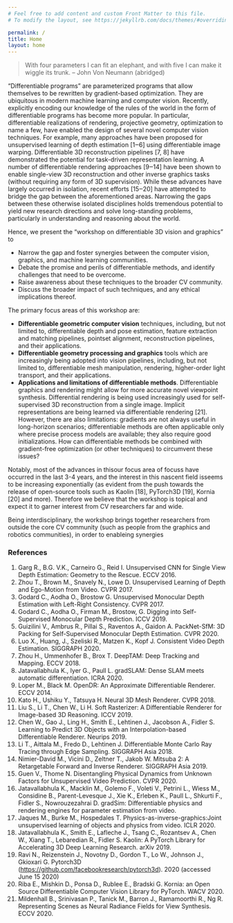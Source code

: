 ```yaml
---
# Feel free to add content and custom Front Matter to this file.
# To modify the layout, see https://jekyllrb.com/docs/themes/#overriding-theme-defaults

permalink: /
title: Home
layout: home
---
```


> With four parameters I can fit an elephant, and with five I can make it wiggle its trunk.
> – John Von Neumann (abridged)

“Differentiable programs” are parameterized programs that allow themselves to be rewritten by gradient-based optimization. They are ubiquitous in modern machine learning and computer vision. Recently,  explicitly encoding our knowledge of the rules of the world in the form of differentiable programs has become more popular. In particular, differentiable realizations of rendering, projective geometry, optimization to name a few, have enabled the design of several novel computer vision techniques. For example, many approaches have been proposed for unsupervised learning of depth estimation [1‒6] using differentiable image warping. Differentiable 3D reconstruction pipelines [7, 8] have demonstrated the potential for task-driven representation learning. A number of differentiable rendering approaches [9‒14] have been shown to enable single-view 3D reconstruction and other inverse graphics tasks (without requiring any form of 3D supervision). While these advances have largely occurred in isolation, recent efforts [15‒20] have attempted to bridge the gap between the aforementioned areas. Narrowing the gaps between these otherwise isolated disciplines holds tremendous potential to yield new research directions and solve long-standing problems, particularly in understanding and reasoning about the world.

Hence, we present the “workshop on differentiable 3D vision and graphics” to
* Narrow the gap and foster synergies between the computer vision, graphics, and machine learning communities.
* Debate the promise and perils of differentiable methods, and identify challenges that need to be overcome.
* Raise awareness about these techniques to the broader CV community.
* Discuss the broader impact of such techniques, and any ethical implications thereof.

The primary focus areas of this workshop are:
* **Differentiable geometric computer vision** techniques, including, but not limited to, differentiable depth and pose estimation, feature extraction and matching pipelines, pointset alignment, reconstruction pipelines, and their applications.
* **Differentiable geometry processing and graphics** tools which are increasingly being adopted into vision pipelines, including, but not limited to, differentiable mesh manipulation, rendering, higher-order light transport, and their applications.
* **Applications and limitations of differentiable methods**. Differentiable graphics and rendering might allow for more accurate novel viewpoint synthesis. Differential rendering is being used increasingly used for self-supervised 3D reconstruction from a single image. Implicit representations are being learned via differentiable rendering [21].  However, there are also limitations: gradients are not always useful in long-horizon scenarios; differentiable methods are often applicable only where precise process models are available; they also require good initializations. How can differentiable methods be combined with gradient-free optimization (or other techniques) to circumvent these issues?

Notably, most of the advances in thisour focus  area of focuss have occurred in the last 3-4 years, and the interest in this nascent field isseems to be  increasing exponentially (as evident from the push towards the release of open-source tools such as Kaolin [18], PyTorch3D [19], Kornia [20] and more). Therefore we believe that the workshop is topical and expect it to garner interest from CV researchers far and wide.

Being interdisciplinary, the workshop brings together researchers from outside the core CV community (such as people from the graphics and robotics communities), in order to enableing synergies


### References

1. Garg R., B.G. V.K., Carneiro G., Reid I. Unsupervised CNN for Single View Depth Estimation: Geometry to the Rescue. ECCV 2016.
2. Zhou T., Brown M., Snavely N., Lowe D. Unsupervised Learning of Depth and Ego-Motion from Video. CVPR 2017.
3. Godard C., Aodha O., Brostow G. Unsupervised Monocular Depth Estimation with Left-Right Consistency. CVPR 2017.
4. Godard C., Aodha O., Firman M., Brostow, G. Digging into Self-Supervised Monocular Depth Prediction. ICCV 2019.
5. Guizilini V., Ambrus R., Pillai S., Raventos A., Gaidon A. PackNet-SfM: 3D Packing for Self-Supervised Monocular Depth Estimation. CVPR 2020.
6. Luo X., Huang, J., Szeliski R., Matzen K., Kopf J. Consistent Video Depth Estimation. SIGGRAPH 2020.
7. Zhou H., Ummenhofer B., Brox T. DeepTAM: Deep Tracking and Mapping. ECCV 2018.
8. Jatavallabhula K., Iyer G., Paull L. gradSLAM: Dense SLAM meets automatic differentiation.  ICRA 2020.
9. Loper M., Black M. OpenDR: An Approximate Differentiable Renderer. ECCV 2014.
10. Kato H., Ushiku Y., Tatsuya H. Neural 3D Mesh Renderer. CVPR 2018.
11. Liu S., Li T., Chen W., Li H. Soft Rasterizer: A Differentiable Renderer for Image-based 3D Reasoning. ICCV 2019.
12. Chen W., Gao J., Ling H., Smith E., Lehtinen J., Jacobson A., Fidler S. Learning to Predict 3D Objects with an Interpolation-based Differentiable Renderer. Neurips 2019.
13. Li T., Aittala M., Fredo D., Lehtinen J. Differentiable Monte Carlo Ray Tracing through Edge Sampling. SIGGRAPH Asia 2018.
14. Nimier-David M., Vicini D., Zeltner T., Jakob W. Mitsuba 2: A Retargetable Forward and Inverse Renderer. SIGGRAPH Asia 2019.
15. Guen V., Thome N. Disentangling Physical Dynamics from Unknown Factors for Unsupervised Video Prediction. CVPR 2020.
16. Jatavallabhula K., Macklin M., Golemo F., Voleti V., Petrini L., Wiess M., Considine B., Parent-Levesque J., Xie K., Erleben K., Paull L., Shkurti F., Fidler S., Nowrouzezahrai D. gradSim: Differentiable physics and rendering engines for parameter estimation from video.
17. Jaques M., Burke M., Hospedales T. Physics-as-inverse-graphics:Joint unsupervised learning of objects and physics from video. ICLR 2020.
18. Jatavallabhula K., Smith E., Lafleche J., Tsang C., Rozantsev A., Chen W., Xiang T., Lebaredian R., Fidler S. Kaolin: A PyTorch Library for Accelerating 3D Deep Learning Research. arXiv 2019.
19. Ravi N., Reizenstein J., Novotny D., Gordon T., Lo W., Johnson J., Gkioxari G. Pytorch3D (https://github.com/facebookresearch/pytorch3d).  2020 (accessed June 15 2020)
20. Riba E., Mishkin D., Ponsa D., Rublee E., Bradski G. Kornia: an Open Source Differentiable Computer Vision Library for PyTorch. WACV 2020.
21. Mildenhall B., Srinivasan P., Tanick M., Barron J., Ramamoorthi R., Ng R. Representing Scenes as Neural Radiance Fields for View Synthesis. ECCV 2020.
